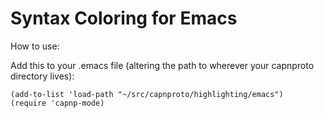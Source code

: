 Syntax Coloring for Emacs
=========================

How to use:

Add this to your .emacs file (altering the path to wherever your
capnproto directory lives):

```elisp
(add-to-list 'load-path "~/src/capnproto/highlighting/emacs")
(require 'capnp-mode)
```
